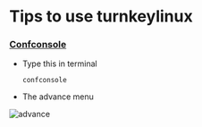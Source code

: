# Tips to use turnkeylinux

### [Confconsole](https://www.turnkeylinux.org/docs/confconsole)  
- Type this in terminal 


      confconsole

- The advance menu

![advance](https://github.com/turnkeylinux/confconsole/raw/master/docs/images/01_confconsole_core_advanced.png)
